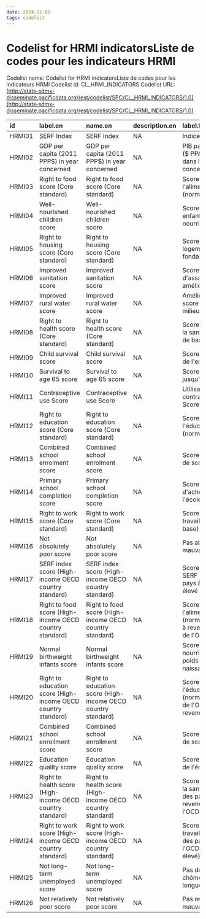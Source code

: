 ```yaml
---
date: 2024-11-08
tags: codelist
---
```


# Codelist for HRMI indicatorsListe de codes pour les indicateurs HRMI

Codelist name: Codelist for HRMI indicatorsListe de codes pour les indicateurs HRMI
Codelist id: CL_HRMI_INDICATORS
Codelist URL: [http://stats-sdmx-disseminate.pacificdata.org/rest/codelist/SPC/CL_HRMI_INDICATORS/1.0](http://stats-sdmx-disseminate.pacificdata.org/rest/codelist/SPC/CL_HRMI_INDICATORS/1.0)

|id     |label.en                                                     |name.en                                                      |description.en |label.fr                                                                  |name.fr                                                                   |description.fr |
|:------|:------------------------------------------------------------|:------------------------------------------------------------|:--------------|:-------------------------------------------------------------------------|:-------------------------------------------------------------------------|:--------------|
|HRMI01 |SERF Index                                                   |SERF Index                                                   |NA             |Indice SERF                                                               |Indice SERF                                                               |NA             |
|HRMI02 |GDP per capita (2011 PPP$) in year concerned                 |GDP per capita (2011 PPP$) in year concerned                 |NA             |PIB par habitant ($ PPA 2011) dans l'année concernée                      |PIB par habitant ($ PPA 2011) dans l'année concernée                      |NA             |
|HRMI03 |Right to food score (Core standard)                          |Right to food score (Core standard)                          |NA             |Score du droit à l'alimentation (norme de base)                           |Score du droit à l'alimentation (norme de base)                           |NA             |
|HRMI04 |Well-nourished children score                                |Well-nourished children score                                |NA             |Score des enfants bien nourris                                            |Score des enfants bien nourris                                            |NA             |
|HRMI05 |Right to housing score (Core standard)                       |Right to housing score (Core standard)                       |NA             |Score du droit au logement (norme fondamentale)                           |Score du droit au logement (norme fondamentale)                           |NA             |
|HRMI06 |Improved sanitation score                                    |Improved sanitation score                                    |NA             |Score d'assainissement amélioré                                           |Score d'assainissement amélioré                                           |NA             |
|HRMI07 |Improved rural water score                                   |Improved rural water score                                   |NA             |Amélioration du score de l'eau en milieu rural                            |Amélioration du score de l'eau en milieu rural                            |NA             |
|HRMI08 |Right to health score (Core standard)                        |Right to health score (Core standard)                        |NA             |Score du droit à la santé (norme de base)                                 |Score du droit à la santé (norme de base)                                 |NA             |
|HRMI09 |Child survival score                                         |Child survival score                                         |NA             |Score de survie de l'enfant                                               |Score de survie de l'enfant                                               |NA             |
|HRMI10 |Survival to age 65 score                                     |Survival to age 65 score                                     |NA             |Score de survie jusqu'à 65 ans                                            |Score de survie jusqu'à 65 ans                                            |NA             |
|HRMI11 |Contraceptive use Score                                      |Contraceptive use Score                                      |NA             |Utilisation de la contraception Score                                     |Utilisation de la contraception Score                                     |NA             |
|HRMI12 |Right to education score (Core standard)                     |Right to education score (Core standard)                     |NA             |Score du droit à l'éducation (norme de base)                              |Score du droit à l'éducation (norme de base)                              |NA             |
|HRMI13 |Combined school enrolment score                              |Combined school enrolment score                              |NA             |Score combiné de scolarisation                                            |Score combiné de scolarisation                                            |NA             |
|HRMI14 |Primary school completion score                              |Primary school completion score                              |NA             |Score d'achèvement de l'école primaire                                    |Score d'achèvement de l'école primaire                                    |NA             |
|HRMI15 |Right to work score (Core standard)                          |Right to work score (Core standard)                          |NA             |Score du droit au travail (norme de base)                                 |Score du droit au travail (norme de base)                                 |NA             |
|HRMI16 |Not absolutely poor score                                    |Not absolutely poor score                                    |NA             |Pas absolument mauvais score                                              |Pas absolument mauvais score                                              |NA             |
|HRMI17 |SERF index score (High-income OECD country standard)         |SERF index score (High-income OECD country standard)         |NA             |Score de l'indice SERF (norme des pays à revenu élevé de l'OCDE)          |Score de l'indice SERF (norme des pays à revenu élevé de l'OCDE)          |NA             |
|HRMI18 |Right to food score (High-income OECD country standard)      |Right to food score (High-income OECD country standard)      |NA             |Score du droit à l'alimentation (norme des pays à revenu élevé de l'OCDE) |Score du droit à l'alimentation (norme des pays à revenu élevé de l'OCDE) |NA             |
|HRMI19 |Normal birthweight infants score                             |Normal birthweight infants score                             |NA             |Score des nourrissons de poids normal à la naissance                      |Score des nourrissons de poids normal à la naissance                      |NA             |
|HRMI20 |Right to education score (High-income OECD country standard) |Right to education score (High-income OECD country standard) |NA             |Score du droit à l'éducation (norme des pays de l'OCDE à revenu élevé)    |Score du droit à l'éducation (norme des pays de l'OCDE à revenu élevé)    |NA             |
|HRMI21 |Combined school enrollment score                             |Combined school enrollment score                             |NA             |Score combiné de scolarisation                                            |Score combiné de scolarisation                                            |NA             |
|HRMI22 |Education quality score                                      |Education quality score                                      |NA             |Score de qualité de l'éducation                                           |Score de qualité de l'éducation                                           |NA             |
|HRMI23 |Right to health score  (High-income OECD country standard)   |Right to health score  (High-income OECD country standard)   |NA             |Score du droit à la santé (norme des pays à revenu élevé de l'OCDE)       |Score du droit à la santé (norme des pays à revenu élevé de l'OCDE)       |NA             |
|HRMI24 |Right to work score (High-income OECD country standard)      |Right to work score (High-income OECD country standard)      |NA             |Score du droit au travail (norme des pays de l'OCDE à revenu élevé)       |Score du droit au travail (norme des pays de l'OCDE à revenu élevé)       |NA             |
|HRMI25 |Not long-term unemployed score                               |Not long-term unemployed score                               |NA             |Pas de score de chômeur de longue durée                                   |Pas de score de chômeur de longue durée                                   |NA             |
|HRMI26 |Not relatively poor score                                    |Not relatively poor score                                    |NA             |Pas relativement mauvais score                                            |Pas relativement mauvais score                                            |NA             |
